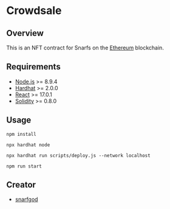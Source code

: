 # Crowdsale

## Overview

This is an NFT contract for Snarfs on the [Ethereum](https://www.ethereum.org/) blockchain.

## Requirements

* [Node.js](https://nodejs.org/en/) >= 8.9.4
* [Hardhat](https://hardhat.org/) >= 2.0.0
* [React](https://reactjs.org/) >= 17.0.1
* [Solidity](https://soliditylang.org/) >= 0.8.0

## Usage

```npm install```

```npx hardhat node```

```npx hardhat run scripts/deploy.js --network localhost```

```npm run start```

## Creator

* [snarfgod](https://github.com/snarfgod)